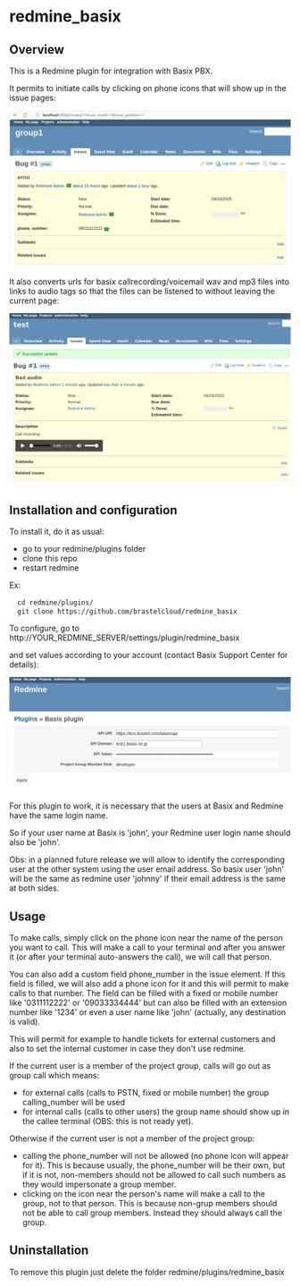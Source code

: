 # redmine_basix

## Overview

This is a Redmine plugin for integration with Basix PBX.

It permits to initiate calls by clicking on phone icons that will show up in the issue pages:

![basix_redmine phone_icons](./images/redmine_basix.phone_icons.png)

It also converts urls for basix callrecording/voicemail wav and mp3 files into links to audio tags so that the files can be listened to without leaving the current page:

![basix_redmine media_player](./images/redmine_basix.media_player.png)


## Installation and configuration

To install it, do it as usual:
  - go to your redmine/plugins folder
  - clone this repo
  - restart redmine

 Ex:
```
  cd redmine/plugins/
  git clone https://github.com/brastelcloud/redmine_basix
```

To configure, go to http://YOUR_REDMINE_SERVER/settings/plugin/redmine_basix

and set values according to your account (contact Basix Support Center for details):
 
![basix_redmine configuration](./images/redmine_basix.configuration.png)

For this plugin to work, it is necessary that the users at Basix and Redmine have the same login name. 

So if your user name at Basix is 'john', your Redmine user login name should also be 'john'.

Obs: in a planned future release we will allow to identify the corresponding user at the other system using the user email address.
So basix user 'john' will be the same as redmine user 'johnny' if their email address is the same at both sides.

## Usage

To make calls, simply click on the phone icon near the name of the person you want to call.
This will make a call to your terminal and after you answer it (or after your terminal auto-answers the call), we will call that person.

You can also add a custom field phone_number in the issue element. 
If this field is filled, we will also add a phone icon for it and this will permit to make calls to that number.
The field can be filled with a fixed or mobile number like '0311112222' or '09033334444' but can also be filled with an extension number like '1234' or even a user name like 'john' (actually, any destination is valid).

This will permit for example to handle tickets for external customers and also to set the internal customer in case they don't use redmine.

If the current user is a member of the project group, calls will go out as group call which means:
  - for external calls (calls to PSTN, fixed or mobile number) the group calling_number will be used
  - for internal calls (calls to other users) the group name should show up in the callee terminal (OBS: this is not ready yet).

Otherwise if the current user is not a member of the project group:
  - calling the phone_number will not be allowed (no phone icon will appear for it). This is because usually, the phone_number will be their own, but if it is not, non-members should not be allowed to call such numbers as they would impersonate a group member.
  - clicking on the icon near the person's name will make a call to the group, not to that person. This is because non-grup members should not be able to call group members. Instead they should always call the group.

## Uninstallation 

To remove this plugin just delete the folder redmine/plugins/redmine_basix
